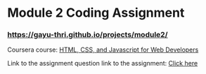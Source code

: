 # Module 2 Coding Assignment 
### https://gayu-thri.github.io/projects/module2/

Coursera course: [HTML, CSS, and Javascript for Web Developers](https://www.coursera.org/learn/html-css-javascript-for-web-developers)

Link to the assignment question link to the assignment: 
[Click here]( https://github.com/jhu-ep-coursera/fullstack-course4/blob/master/assignments/assignment2/Assignment-2.md)
